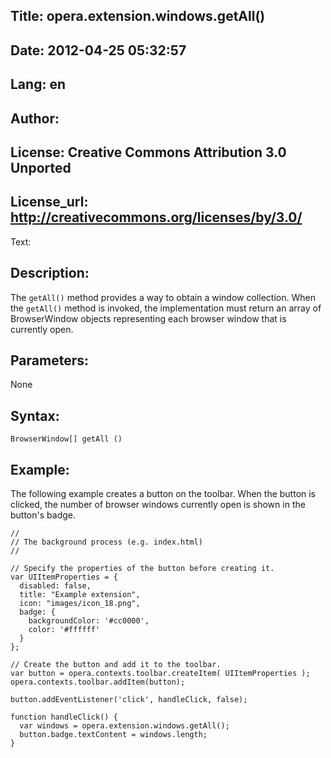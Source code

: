 Title: opera.extension.windows.getAll()
----
Date: 2012-04-25 05:32:57
----
Lang: en
----
Author: 
----
License: Creative Commons Attribution 3.0 Unported
----
License_url: http://creativecommons.org/licenses/by/3.0/
----
Text:

<h2>Description:</h2>

<p>The <code>getAll()</code> method provides a way to obtain a window collection. When the <code>getAll()</code> method is invoked, the implementation must return an array of BrowserWindow objects representing each browser window that is currently open.</p>

<h2>Parameters:</h2>

<p>None</p>

<h2>Syntax:</h2>

<p><code>BrowserWindow[] getAll ()</code></p>

<h2>Example:</h2>

<p>The following example creates a button on the toolbar. When the button is clicked, the number of browser windows currently open is shown in the button&#39;s badge.</p>
    
<pre><code>//
// The background process (e.g. index.html) 
//

// Specify the properties of the button before creating it.
var UIItemProperties = {
  disabled: false,
  title: &quot;Example extension&quot;,
  icon: &quot;images/icon_18.png&quot;,
  badge: {
    backgroundColor: &#39;#cc0000&#39;,
    color: &#39;#ffffff&#39;
  }
};

// Create the button and add it to the toolbar.
var button = opera.contexts.toolbar.createItem( UIItemProperties );  
opera.contexts.toolbar.addItem(button);

button.addEventListener(&#39;click&#39;, handleClick, false);

function handleClick() {
  var windows = opera.extension.windows.getAll();
  button.badge.textContent = windows.length;
}</code></pre>
    
